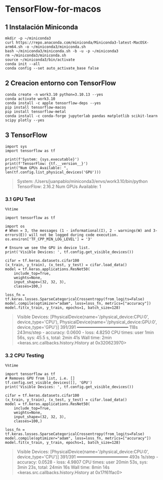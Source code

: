 # TensorFlow-for-macos

## 1 Instalación Miniconda
```
mkdir -p ~/miniconda3
curl https://repo.anaconda.com/miniconda/Miniconda3-latest-MacOSX-arm64.sh -o ~/miniconda3/miniconda.sh
bash ~/miniconda3/miniconda.sh -b -u -p ~/miniconda3
rm ~/miniconda3/miniconda.sh
source ~/miniconda3/bin/activate
conda init --all
conda config --set auto_activate_base false
```

## 2 Creacion entorno con TensorFlow
```
conda create -n work3.10 python=3.10.13 --yes
conda activate work3.10
conda install -c apple tensorflow-deps --yes
pip install tensorflow-macos
pip install tensorflow-metal
conda install -c conda-forge jupyterlab pandas matplotlib scikit-learn scipy plotly --yes
```

## 3 TensorFlow
```
import sys
import tensorflow as tf

print(f'System: {sys.executable}')
print(f'TensorFlow: {tf.__version__}')
print("Num GPUs Available: ", len(tf.config.list_physical_devices('GPU')))
```
> System: /Users/juanpablo/miniconda3/envs/work3.10/bin/python
> TensorFlow: 2.16.2
> Num GPUs Available:  1

### 3.1 GPU Test
```
%%time

import tensorflow as tf

import os
# When = 3, the messages (1 - informational(I), 2 - warnings(W) and 3- errors(E)) will not be logged during code execution.
os.environ['TF_CPP_MIN_LOG_LEVEL'] = '3'

# Ensure we see the GPU in device list.
print('Visible Devices: ', tf.config.get_visible_devices())

cifar = tf.keras.datasets.cifar100
(x_train, y_train), (x_test, y_test) = cifar.load_data()
model = tf.keras.applications.ResNet50(
    include_top=True,
    weights=None,
    input_shape=(32, 32, 3),
    classes=100,)

loss_fn = tf.keras.losses.SparseCategoricalCrossentropy(from_logits=False)
model.compile(optimizer="adam", loss=loss_fn, metrics=["accuracy"])
model.fit(x_train, y_train, epochs=1, batch_size=128)
```
> Visible Devices:  [PhysicalDevice(name='/physical_device:CPU:0', device_type='CPU'), PhysicalDevice(name='/physical_device:GPU:0', device_type='GPU')]
> 391/391 ━━━━━━━━━━━━━━━━━━━━ 118s 243ms/step - accuracy: 0.0600 - loss: 4.8250
> CPU times: user 1min 56s, sys: 45.5 s, total: 2min 41s
> Wall time: 2min
> <keras.src.callbacks.history.History at 0x320623970>

### 3.2 CPU Testing
```
%%time

import tensorflow as tf
# Removes GPU from list, i.e. []
tf.config.set_visible_devices([], 'GPU')
print('Visible Devices: ', tf.config.get_visible_devices())

cifar = tf.keras.datasets.cifar100
(x_train, y_train), (x_test, y_test) = cifar.load_data()
model = tf.keras.applications.ResNet50(
    include_top=True,
    weights=None,
    input_shape=(32, 32, 3),
    classes=100,)

loss_fn = tf.keras.losses.SparseCategoricalCrossentropy(from_logits=False)
model.compile(optimizer="adam", loss=loss_fn, metrics=["accuracy"])
model.fit(x_train, y_train, epochs=1, batch_size=128)
```
> Visible Devices:  [PhysicalDevice(name='/physical_device:CPU:0', device_type='CPU')]
> 391/391 ━━━━━━━━━━━━━━━━━━━━ 493s 1s/step - accuracy: 0.0528 - loss: 4.9807
> CPU times: user 20min 53s, sys: 3min 23s, total: 24min 16s
> Wall time: 8min 14s
> <keras.src.callbacks.history.History at 0x17f61fac0>



